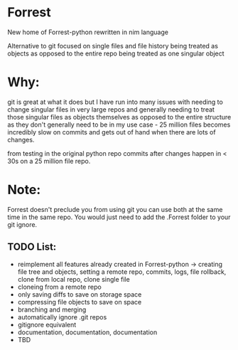 # Forrest
New home of Forrest-python rewritten in nim language

Alternative to git focused on single files and file history being treated as objects as opposed to the entire repo being treated as one singular object

# Why:
git is great at what it does but I have run into many issues with needing to change singular files in very large repos and generally needing to treat those singular files as objects themselves as opposed to
the entire structure as they don't generally need to be in my use case - 25 million files becomes incredibly slow on commits and gets out of hand when there are lots of changes.

from testing in the original python repo commits after changes happen in < 30s on a 25 million file repo.

# Note:
Forrest doesn't preclude you from using git you can use both at the same time in the same repo. You would just need to add the .Forrest folder to your git ignore.

## TODO List:
- reimplement all features already created in Forrest-python -> creating file tree and objects, setting a remote repo, commits, logs, file rollback, clone from local repo, clone single file
- cloneing from a remote repo
- only saving diffs to save on storage space
- compressing file objects to save on space
- branching and merging
- automatically ignore .git repos
- gitignore equivalent
- documentation, documentation, documentation
- TBD
